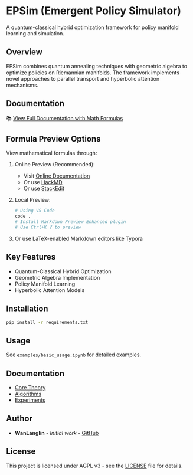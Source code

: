 # EPSim (Emergent Policy Simulator)

A quantum-classical hybrid optimization framework for policy manifold learning and simulation.

## Overview

EPSim combines quantum annealing techniques with geometric algebra to optimize policies on Riemannian manifolds. The framework implements novel approaches to parallel transport and hyperbolic attention mechanisms.

## Documentation

📚 [View Full Documentation with Math Formulas](https://wanlanglin.github.io/Emergent-Policy-Simulator-EPSim-/)

## Formula Preview Options

View mathematical formulas through:

1. Online Preview (Recommended):
   - Visit [Online Documentation](https://wanlanglin.github.io/Emergent-Policy-Simulator-EPSim-/)
   - Or use [HackMD](https://hackmd.io/) 
   - Or use [StackEdit](https://stackedit.io/app)

2. Local Preview:
   ```bash
   # Using VS Code
   code . 
   # Install Markdown Preview Enhanced plugin
   # Use Ctrl+K V to preview
   ```

3. Or use LaTeX-enabled Markdown editors like Typora

## Key Features

- Quantum-Classical Hybrid Optimization
- Geometric Algebra Implementation
- Policy Manifold Learning
- Hyperbolic Attention Models

## Installation

```bash
pip install -r requirements.txt
```

## Usage

See `examples/basic_usage.ipynb` for detailed examples.

## Documentation

- [Core Theory](docs/CORE_THEORY.md)
- [Algorithms](docs/ALGORITHMS.md)
- [Experiments](docs/EXPERIMENTS.md)

## Author

- **WanLanglin** - *Initial work* - [GitHub](https://github.com/WanLanglin)

## License

This project is licensed under AGPL v3 - see the [LICENSE](LICENSE) file for details. 